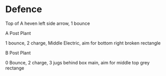 # Defence 

Top of A heven left side arrow, 1 bounce 

A Post Plant

1 bounce, 2 charge, Middle Electric, aim for bottom right broken rectangle

B Post Plant

0 Bounce, 2 charge, 3 jugs behind box main, aim for middle top grey rectange